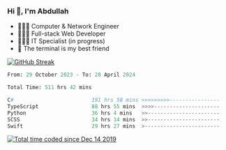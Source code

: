 <h3>Hi 👋, I'm Abdullah</h3>

- 👷🏼‍♂️ Computer & Network Engineer
- 👨🏻‍💻 Full-stack Web Developer
- 👨🏻‍💻 IT Specialist (in progress)
- 🖤 The terminal is my best friend

[![GitHub Streak](https://streak-stats.demolab.com?user=al3bad&theme=transparent&date_format=j%20M%5B%20Y%5D)](https://git.io/streak-stats)

<!--START_SECTION:waka-->

```python
From: 29 October 2023 - To: 28 April 2024

Total Time: 511 hrs 42 mins

C#                         191 hrs 58 mins >>>>>>>>>----------------   37.13 %
TypeScript                 88 hrs 55 mins  >>>>---------------------   17.20 %
Python                     36 hrs 4 mins   >>-----------------------   06.98 %
SCSS                       34 hrs 14 mins  >>-----------------------   06.62 %
Swift                      29 hrs 27 mins  >------------------------   05.70 %
```

<!--END_SECTION:waka-->

<p>
  <a href="https://wakatime.com/@ce2a2aac-0d6b-4d65-b864-8a4bcaf12967"><img src="https://wakatime.com/badge/user/ce2a2aac-0d6b-4d65-b864-8a4bcaf12967.svg" alt="Total time coded since Dec 14 2019" /></a>
</p>
